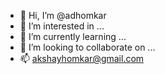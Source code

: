 - 👋 Hi, I’m @adhomkar
- 👀 I’m interested in ...
- 🌱 I’m currently learning ...
- 💞️ I’m looking to collaborate on ...
- 📫 akshayhomkar@gmail.com

<!---
adhomkar/adhomkar is a ✨ special ✨ repository because its `README.md` (this file) appears on your GitHub profile.
You can click the Preview link to take a look at your changes.
--->
